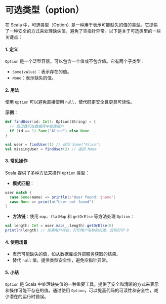 # 可选类型（option）

在 Scala 中，可选类型（Option）是一种用于表示可能缺失的值的类型。它提供了一种安全的方式来处理缺失值，避免了空指针异常。以下是关于可选类型的一些关键点：

#### 1. 定义

`Option` 是一个泛型容器，可以包含一个值或不包含值。它有两个子类型：

* `Some(value)`：表示存在的值。
* `None`：表示缺失的值。

#### 2. 用法

使用 `Option` 可以避免直接使用 `null`，使代码更安全且更具可读性。

**示例：**

```scala
def findUser(id: Int): Option[String] = {
  // 假设我们在数据库中查找用户
  if (id == 1) Some("Alice") else None
}

val user = findUser(1) // 返回 Some("Alice")
val missingUser = findUser(2) // 返回 None
```

#### 3. 常见操作

Scala 提供了多种方法来操作 `Option` 类型：

* **模式匹配**：

```scala
user match {
  case Some(name) => println(s"User found: $name")
  case None => println("User not found")
}
```

* **方法链**：使用 `map`、`flatMap` 和 `getOrElse` 等方法处理 `Option`：

```scala
val length: Int = user.map(_.length).getOrElse(0)
println(length) // 如果用户存在，打印用户名称的长度，否则打印 0
```

#### 4. 使用场景

* 表示可能缺失的值，如从数据库或外部服务获取的结果。
* 替代 `null` 值，提供类型安全性，避免空指针异常。

#### 5. 小结

`Option` 是 Scala 中处理缺失值的一种重要工具，提供了安全和清晰的方式来表示和操作可能不存在的值。通过使用 `Option`，可以提高代码的可读性和安全性，减少潜在的运行时错误。

